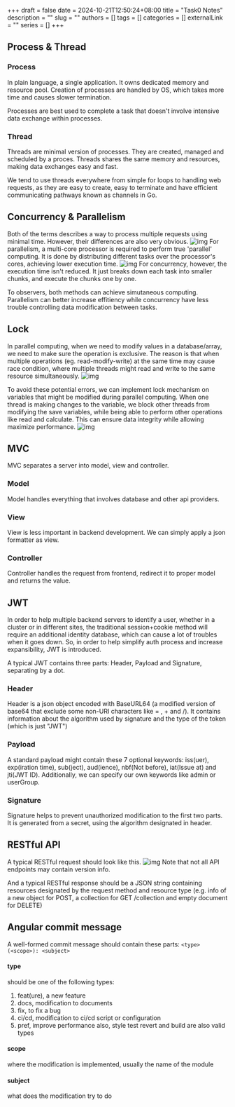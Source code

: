 +++ 
draft = false
date = 2024-10-21T12:50:24+08:00
title = "Task0 Notes"
description = ""
slug = ""
authors = []
tags = []
categories = []
externalLink = ""
series = []
+++

## Process & Thread
### Process

In plain language, a single application. It owns dedicated memory and resource pool. Creation of processes are handled by OS, which takes more time and causes slower termination.

Processes are best used to complete a task that doesn't involve intensive data exchange within processes.
### Thread

Threads are minimal version of processes. They are created, managed and scheduled by a proces. Threads shares the same memory and resources, making data exchanges easy and fast.

We tend to use threads everywhere from simple for loops to handling web requests, as they are easy to create, easy to terminate and have efficient communicating pathways known as channels in Go.

## Concurrency & Parallelism
Both of the terms describes a way to process multiple requests using minimal time. However, their differences are also very obvious.
![img](/images/Task0/abeb21004d0aed99d460ecfbab8aab73.png)
For parallelism, a multi-core processor is required to perform true 'parallel' computing. It is done by distributing different tasks over the processor's cores, achieving lower execution time.
![img](/images/Task0/2190b36b6bb9edb821b825cf45f8bc32.png)
For concurrency, however, the execution time isn't reduced. It just breaks down each task into smaller chunks, and execute the chunks one by one. 

To observers, both methods can achieve simutaneous computing. Parallelism can better increase effitiency while concurrency have less trouble controlling data modification between tasks.

## Lock
In parallel computing, when we need to modify values in a database/array, we need to make sure the operation is exclusive.
The reason is that when multiple operations (eg. read-modify-write) at the same time may cause race condition, where multiple threads might read and write to the same resource simultaneously.
![img](/images/Task0/nolock.png)

To avoid these potential errors, we can implement lock mechanism on variables that might be modified during parallel computing. When one thread is making changes to the variable, we block other threads from modifying the save variables, while being able to perform other operations like read and calculate. This can ensure data integrity while allowing maximize performance.
![img](/images/Task0/lock.png)

## MVC
MVC separates a server into model, view and controller. 
### Model
Model handles everything that involves database and other api providers. 
### View
View is less important in backend development. We can simply apply a json formatter as view.
### Controller
Controller handles the request from frontend, redirect it to proper model and returns the value.


## JWT

In order to help multiple backend servers to identify a user, whether in a cluster or in different sites, the traditional session+cookie method will require an additional identity database, which can cause a lot of troubles when it goes down. So, in order to help simplify auth process and increase expansibility, JWT is introduced.

A typical JWT contains three parts: Header, Payload and Signature, separating by a dot.
### Header
Header is a json object encoded with BaseURL64 (a modified version of base64 that exclude some non-URI characters like = , + and /). It contains information about the algorithm used by signature and the type of the token (which is just "JWT")
### Payload
A standard payload might contain these 7 optional keywords: iss(uer), exp(iration time), sub(ject), aud(ience), nbf(Not before), iat(Issue at) and jti(JWT ID). Additionally, we can specify our own keywords like admin or userGroup.
### Signature
Signature helps to prevent unauthorized modification to the first two parts. It is generated from a secret, using the algorithm designated in header.

## RESTful API

A typical RESTful request should look like this.
![img](/images/Task0/restful_request.png)
Note that not all API endpoints may contain version info.

And a typical RESTful response should be a JSON string containing resources designated by the request method and resource type (e.g. info of a new object for POST, a collection for GET /collection and empty document for DELETE)

## Angular commit message

A well-formed commit message should contain these parts:
```<type>(<scope>): <subject>```
#### type
should be one of the following types:
1. feat(ure), a new feature
2. docs, modification to documents
3. fix, to fix a bug
4. ci/cd, modification to ci/cd script or configuration
5. pref, improve performance
also, style test revert and build are also valid types
#### scope
where the modification is implemented, usually the name of the module
#### subject
what does the modification try to do

